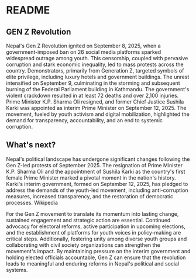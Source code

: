 # README

## GEN Z Revolution

Nepal's Gen Z Revolution ignited on September 8, 2025, when a government-imposed
ban on 26 social media platforms sparked widespread outrage among youth. This
censorship, coupled with pervasive corruption and stark economic inequality, led
to mass protests across the country. Demonstrators, primarily from Generation Z,
targeted symbols of elite privilege, including luxury hotels and government
buildings. The unrest intensified on September 9, culminating in the storming
and subsequent burning of the Federal Parliament building in Kathmandu. The
government's violent crackdown resulted in at least 72 deaths and over 2,100
injuries. Prime Minister K.P. Sharma Oli resigned, and former Chief Justice
Sushila Karki was appointed as interim Prime Minister on September 12, 2025. The
movement, fueled by youth activism and digital mobilization, highlighted the
demand for transparency, accountability, and an end to systemic corruption.

## What's next?

Nepal's political landscape has undergone significant changes following the Gen
Z-led protests of September 2025. The resignation of Prime Minister K.P. Sharma
Oli and the appointment of Sushila Karki as the country's first female Prime
Minister marked a pivotal moment in the nation's history. Karki's interim
government, formed on September 12, 2025, has pledged to address the demands of
the youth-led movement, including anti-corruption measures, increased
transparency, and the restoration of democratic processes. Wikipedia

For the Gen Z movement to translate its momentum into lasting change, sustained
engagement and strategic action are essential. Continued advocacy for electoral
reforms, active participation in upcoming elections, and the establishment of
platforms for youth voices in policy-making are critical steps. Additionally,
fostering unity among diverse youth groups and collaborating with civil society
organizations can strengthen the movement's impact. By maintaining pressure on
the interim government and holding elected officials accountable, Gen Z can
ensure that the revolution leads to meaningful and enduring reforms in Nepal's
political and social systems.
